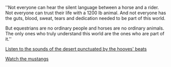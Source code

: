 ''Not everyone can hear the silent language between a horse and a rider.
Not everyone can trust their life with a 1200 lb animal.
And not everyone has the guts, blood, sweat, tears and dedication needed to be part of this world.

But equestrians are no ordinary people and horses are no ordinary animals.
The only ones who truly understand this world are the ones who are part of it.''

[Listen to the sounds of the desert punctuated by the hooves' beats](https://www.youtube.com/watch?v=zSAJ0l4OBHM)

[Watch the mustangs](mustang/mustang.md)
